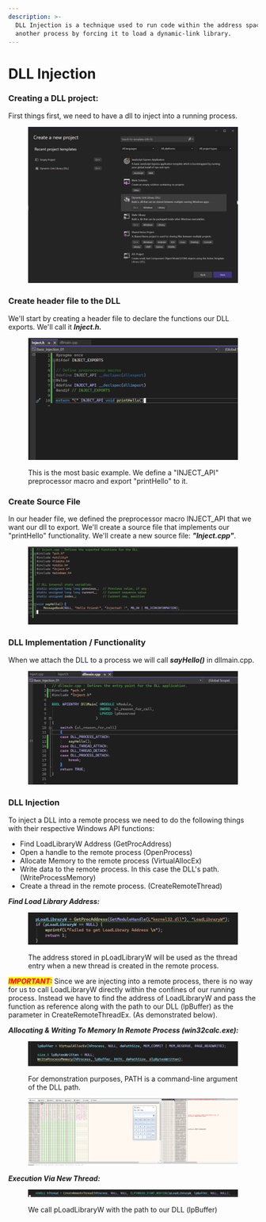 ```yaml
---
description: >-
  DLL Injection is a technique used to run code within the address space of
  another process by forcing it to load a dynamic-link library.
---
```


# DLL Injection

### Creating a DLL project:

First things first, we need to have a dll to inject into a running process.

<figure><img src="../../.gitbook/assets/Screenshot 2023-09-17 135411.png" alt=""><figcaption></figcaption></figure>

### Create header file to the DLL

We'll start by creating a header file to declare the functions our DLL exports. We'll call it _**Inject.h.**_

<figure><img src="../../.gitbook/assets/Screenshot 2023-09-17 140724.png" alt=""><figcaption><p>This is the most basic example. We define a "INJECT_API" preprocessor macro and export "printHello" to it.</p></figcaption></figure>

### Create Source File

In our header file, we defined the preprocessor macro INJECT\_API that we want our dll to export. We'll create a source file that implements our "printHello" functionality. We'll create a new source file: _**"Inject.cpp"**_.

<figure><img src="../../.gitbook/assets/Screenshot 2023-09-17 162539.png" alt=""><figcaption></figcaption></figure>

### DLL Implementation / Functionality

When we attach the DLL to a process we will call _**sayHello()**_ in dllmain.cpp.

<figure><img src="../../.gitbook/assets/Screenshot 2023-09-17 162706.png" alt=""><figcaption></figcaption></figure>

### DLL Injection

To inject a DLL into a remote process we need to do the following things with their respective Windows API functions:

* Find LoadLibraryW Address (GetProcAddress)
* Open a handle to the remote process (OpenProcess)
* Allocate Memory to the remote process (VirtualAllocEx)
* Write data to the remote process. In this case the DLL's path. (WriteProcessMemory)
* Create a thread in the remote process. (CreateRemoteThread)



_**Find Load Library Address:**_

<figure><img src="../../.gitbook/assets/Screenshot 2023-09-17 150928.png" alt=""><figcaption><p>The address stored in pLoadLibraryW will be used as the thread entry when a new thread is created in the remote process.</p></figcaption></figure>



_<mark style="color:red;">**IMPORTANT:**</mark>_ Since we are injecting into a remote process, there is no way for us to call LoadLibraryW directly within the confines of our running process. Instead we have to find the address of LoadLibraryW and pass the function as reference along with the path to our DLL (lpBuffer) as the parameter in CreateRemoteThreadEx. (As demonstrated below).



_**Allocating & Writing To Memory In Remote Process (win32calc.exe):**_

<figure><img src="../../.gitbook/assets/Screenshot 2023-09-17 153523.png" alt=""><figcaption><p>For demonstration purposes, PATH is a command-line argument of the DLL path.</p></figcaption></figure>

<figure><img src="../../.gitbook/assets/Screenshot 2023-09-17 153326.png" alt=""><figcaption></figcaption></figure>

_**Execution Via New Thread:**_

<figure><img src="../../.gitbook/assets/Screenshot 2023-09-17 163017.png" alt=""><figcaption><p>We call pLoadLibraryW with the path to our DLL (lpBuffer)</p></figcaption></figure>
